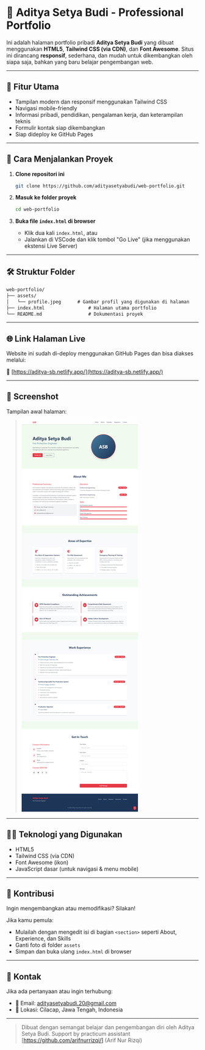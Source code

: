 # 💼 Aditya Setya Budi - Professional Portfolio

Ini adalah halaman portfolio pribadi **Aditya Setya Budi** yang dibuat menggunakan **HTML5**, **Tailwind CSS (via CDN)**, dan **Font Awesome**. Situs ini dirancang **responsif**, sederhana, dan mudah untuk dikembangkan oleh siapa saja, bahkan yang baru belajar pengembangan web.

---

## 📌 Fitur Utama

- Tampilan modern dan responsif menggunakan Tailwind CSS
- Navigasi mobile-friendly
- Informasi pribadi, pendidikan, pengalaman kerja, dan keterampilan teknis
- Formulir kontak siap dikembangkan
- Siap dideploy ke GitHub Pages

---

## 🚀 Cara Menjalankan Proyek

1. **Clone repositori ini**
   ```bash
   git clone https://github.com/adityasetyabudi/web-portfolio.git
   ```

2. **Masuk ke folder proyek**
   ```bash
   cd web-portfolio
   ```

3. **Buka file `index.html` di browser**
   - Klik dua kali `index.html`, atau
   - Jalankan di VSCode dan klik tombol "Go Live" (jika menggunakan ekstensi Live Server)

---

## 🛠 Struktur Folder

```
web-portfolio/
├── assets/
│   └── profile.jpeg      # Gambar profil yang digunakan di halaman
├── index.html                # Halaman utama portfolio
└── README.md                 # Dokumentasi proyek
```

---

## 🌐 Link Halaman Live

Website ini sudah di-deploy menggunakan GitHub Pages dan bisa diakses melalui:

🔗 [https://aditya-sb.netlify.app/](https://aditya-sb.netlify.app/)

---

## 📸 Screenshot

Tampilan awal halaman:

> ![Screenshot Halaman Portfolio](assets/screenshot.png)

---

## 🧑‍💻 Teknologi yang Digunakan

- HTML5
- Tailwind CSS (via CDN)
- Font Awesome (ikon)
- JavaScript dasar (untuk navigasi & menu mobile)

---

## 🤝 Kontribusi

Ingin mengembangkan atau memodifikasi? Silakan!

Jika kamu pemula:
- Mulailah dengan mengedit isi di bagian `<section>` seperti About, Experience, dan Skills
- Ganti foto di folder `assets`
- Simpan dan buka ulang `index.html` di browser

---

## 📩 Kontak

Jika ada pertanyaan atau ingin terhubung:

- 📧 Email: adityasetyabudi.20@gmail.com 
- 📍 Lokasi: Cilacap, Jawa Tengah, Indonesia 

---

> Dibuat dengan semangat belajar dan pengembangan diri oleh Aditya Setya Budi.
> Support by practicum assistant [https://github.com/arifnurrizqi/] (Arif Nur Rizqi)